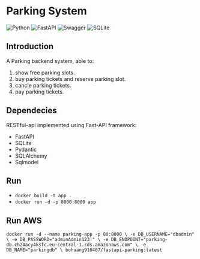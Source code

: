# Parking System

![Python](https://img.shields.io/badge/python-3670A0?style=for-the-badge&logo=python&logoColor=ffdd54)
![FastAPI](https://img.shields.io/badge/FastAPI-005571?style=for-the-badge&logo=fastapi)
![Swagger](https://img.shields.io/badge/-Swagger-%23Clojure?style=for-the-badge&logo=swagger&logoColor=white)
![SQLite](https://img.shields.io/badge/SQLite-3.36.0-brightgreen?style=for-the-badge)

## Introduction

A Parking backend system, able to:

1. show free parking slots.
2. buy parking tickets and reserve parking slot.
3. cancle parking tickets.
4. pay parking tickets.

## Dependecies

RESTful-api implemented using Fast-API framework:

- FastAPI
- SQLite
- Pydantic
- SQLAlchemy
- Sqlmodel

## Run

- `docker build -t app .`
- `docker run -d -p 8000:8000 app`

## Run AWS

`docker run -d --name parking-app -p 80:8000 \
    -e DB_USERNAME="dbadmin" \
    -e DB_PASSWORD="adminAdmin123!" \
    -e DB_ENDPOINT="parking-db.ch24acy4ksfc.eu-central-1.rds.amazonaws.com" \
    -e DB_NAME="parkingdb" \
    bohuang910407/fastapi-parking:latest`
